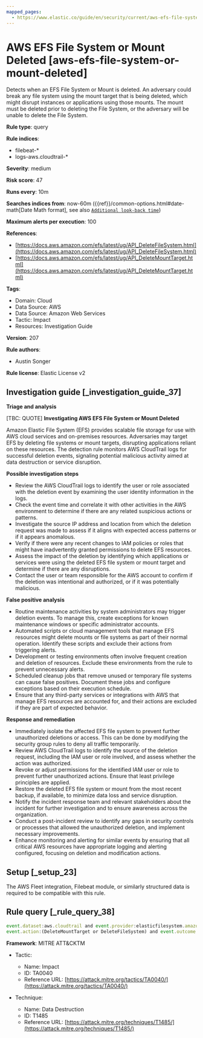 ```yaml
---
mapped_pages:
  - https://www.elastic.co/guide/en/security/current/aws-efs-file-system-or-mount-deleted.html
---
```


# AWS EFS File System or Mount Deleted [aws-efs-file-system-or-mount-deleted]

Detects when an EFS File System or Mount is deleted. An adversary could break any file system using the mount target that is being deleted, which might disrupt instances or applications using those mounts. The mount must be deleted prior to deleting the File System, or the adversary will be unable to delete the File System.

**Rule type**: query

**Rule indices**:

* filebeat-*
* logs-aws.cloudtrail-*

**Severity**: medium

**Risk score**: 47

**Runs every**: 10m

**Searches indices from**: now-60m ({{ref}}/common-options.html#date-math[Date Math format], see also [`Additional look-back time`](docs-content://solutions/security/detect-and-alert/create-detection-rule.md#rule-schedule))

**Maximum alerts per execution**: 100

**References**:

* [https://docs.aws.amazon.com/efs/latest/ug/API_DeleteFileSystem.html](https://docs.aws.amazon.com/efs/latest/ug/API_DeleteFileSystem.html)
* [https://docs.aws.amazon.com/efs/latest/ug/API_DeleteMountTarget.html](https://docs.aws.amazon.com/efs/latest/ug/API_DeleteMountTarget.html)

**Tags**:

* Domain: Cloud
* Data Source: AWS
* Data Source: Amazon Web Services
* Tactic: Impact
* Resources: Investigation Guide

**Version**: 207

**Rule authors**:

* Austin Songer

**Rule license**: Elastic License v2

## Investigation guide [_investigation_guide_37]

**Triage and analysis**

[TBC: QUOTE]
**Investigating AWS EFS File System or Mount Deleted**

Amazon Elastic File System (EFS) provides scalable file storage for use with AWS cloud services and on-premises resources. Adversaries may target EFS by deleting file systems or mount targets, disrupting applications reliant on these resources. The detection rule monitors AWS CloudTrail logs for successful deletion events, signaling potential malicious activity aimed at data destruction or service disruption.

**Possible investigation steps**

* Review the AWS CloudTrail logs to identify the user or role associated with the deletion event by examining the user identity information in the logs.
* Check the event time and correlate it with other activities in the AWS environment to determine if there are any related suspicious actions or patterns.
* Investigate the source IP address and location from which the deletion request was made to assess if it aligns with expected access patterns or if it appears anomalous.
* Verify if there were any recent changes to IAM policies or roles that might have inadvertently granted permissions to delete EFS resources.
* Assess the impact of the deletion by identifying which applications or services were using the deleted EFS file system or mount target and determine if there are any disruptions.
* Contact the user or team responsible for the AWS account to confirm if the deletion was intentional and authorized, or if it was potentially malicious.

**False positive analysis**

* Routine maintenance activities by system administrators may trigger deletion events. To manage this, create exceptions for known maintenance windows or specific administrator accounts.
* Automated scripts or cloud management tools that manage EFS resources might delete mounts or file systems as part of their normal operation. Identify these scripts and exclude their actions from triggering alerts.
* Development or testing environments often involve frequent creation and deletion of resources. Exclude these environments from the rule to prevent unnecessary alerts.
* Scheduled cleanup jobs that remove unused or temporary file systems can cause false positives. Document these jobs and configure exceptions based on their execution schedule.
* Ensure that any third-party services or integrations with AWS that manage EFS resources are accounted for, and their actions are excluded if they are part of expected behavior.

**Response and remediation**

* Immediately isolate the affected EFS file system to prevent further unauthorized deletions or access. This can be done by modifying the security group rules to deny all traffic temporarily.
* Review AWS CloudTrail logs to identify the source of the deletion request, including the IAM user or role involved, and assess whether the action was authorized.
* Revoke or adjust permissions for the identified IAM user or role to prevent further unauthorized actions. Ensure that least privilege principles are applied.
* Restore the deleted EFS file system or mount from the most recent backup, if available, to minimize data loss and service disruption.
* Notify the incident response team and relevant stakeholders about the incident for further investigation and to ensure awareness across the organization.
* Conduct a post-incident review to identify any gaps in security controls or processes that allowed the unauthorized deletion, and implement necessary improvements.
* Enhance monitoring and alerting for similar events by ensuring that all critical AWS resources have appropriate logging and alerting configured, focusing on deletion and modification actions.


## Setup [_setup_23]

The AWS Fleet integration, Filebeat module, or similarly structured data is required to be compatible with this rule.


## Rule query [_rule_query_38]

```js
event.dataset:aws.cloudtrail and event.provider:elasticfilesystem.amazonaws.com and
event.action:(DeleteMountTarget or DeleteFileSystem) and event.outcome:success
```

**Framework**: MITRE ATT&CKTM

* Tactic:

    * Name: Impact
    * ID: TA0040
    * Reference URL: [https://attack.mitre.org/tactics/TA0040/](https://attack.mitre.org/tactics/TA0040/)

* Technique:

    * Name: Data Destruction
    * ID: T1485
    * Reference URL: [https://attack.mitre.org/techniques/T1485/](https://attack.mitre.org/techniques/T1485/)



